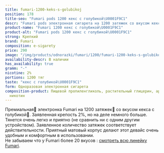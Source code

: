 ```yaml
---
title: fumari-1200-keks-s-golubikoj
position: 178
title-seo: "Fumari pods 1200 кекс с голубикой\U0001F9C1"
descr: "Fumari pods электронная сигарета на 1200 затяжек со вкусом кекса с голубикой\U0001F9C1"
product-name: "Fumari 1200 кекс с голубикой\U0001F9C1"
product-alt: "Fumari pods 1200 кекс с голубикой\U0001F9C1"
strong: Крепкий
brand: Fumari
composition: e-sigarety
price: 290
image: "/img/products/odnorazki/fumari/1200/fumari-1200-keks-s-golubikoj.png"
availability-descr: В наличии
has_availability: true
gramm: "-"
nicotine: 2%
portions: 1200 тяг
taste: "кекс с голубикой\U0001F9C1"
form: Одноразовая электронная сигарета
composition-product: Пищевой пропиленгликоль, растительный глицерин, ароматизатор,
  никотин
---
```


Премиальная🥇 электронка Fumari на 1200 затяжек💨 со вкусом кекса с голубикой🧁. Заявленная крепость 2%, но на деле немного больше. Тянется очень легко и приятно (не сравнить ни с одним другим устройством). Заявленное количество затяжек соответствует действительности. Приятный матовый корпус делают этот девайс очень удобным и комфортным в использовании.<br>
Не забываем что у Fumari более 20 вкусов : [смотреть всю линейку Fumari](/fumari).